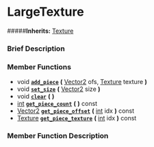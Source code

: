 #  LargeTexture  
#####**Inherits:** [Texture](class_texture)

###  Brief Description  


###  Member Functions 
  * void  **[`add_piece`](#add_piece)**  **(** [Vector2](class_vector2) ofs, [Texture](class_texture) texture  **)**
  * void  **[`set_size`](#set_size)**  **(** [Vector2](class_vector2) size  **)**
  * void  **[`clear`](#clear)**  **(** **)**
  * [int](class_int)  **[`get_piece_count`](#get_piece_count)**  **(** **)** const
  * [Vector2](class_vector2)  **[`get_piece_offset`](#get_piece_offset)**  **(** [int](class_int) idx  **)** const
  * [Texture](class_texture)  **[`get_piece_texture`](#get_piece_texture)**  **(** [int](class_int) idx  **)** const

###  Member Function Description  
